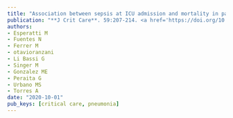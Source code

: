 ```yaml
---
title: "Association between sepsis at ICU admission and mortality in patients with ICU-acquired pneumonia: An infectious second-hit model"
publication: "**J Crit Care**. 59:207-214. <a href='https://doi.org/10.1016/j.jcrc.2020.06.012' target='_blank' rel='noopener noreferrer'>10.1016/j.jcrc.2020.06.012</a>"
authors:
- Esperatti M
- Fuentes N
- Ferrer M
- otavioranzani
- Li Bassi G
- Singer M
- Gonzalez ME
- Peraita G
- Urbano MS
- Torres A
date: "2020-10-01"
pub_keys: [critical care, pneumonia]
---
```

